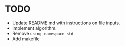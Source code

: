 # TODO

 - Update README.md with instructions on file inputs.
 - Implement algorithm.
 - Remove `using namespace std`
 - Add makefile
